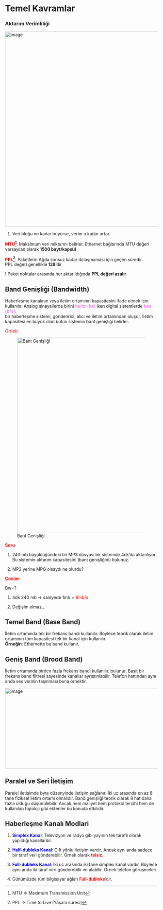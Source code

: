 # Temel Kavramlar

### Aktarım Verimliliği

<img src="images/transmission_example" style="width:17cm" alt="image" />

1.  Veri bloğu ne kadar büyürse, verim o kadar artar.

**<span style="color: red">MTU[^4]</span>**: Maksimum veri miktarını
belirler. Ethernet bağlarında MTU değeri varsayılan olarak **1500
bayt/kapsül**

**<span style="color: red">PPL[^5]</span>**: Paketlerin Ağda sonsuz
kadar dolaşmaması için geçen süredir.  
PPL değeri genellikle **128**’dir.

! Paket noktalar arasında her aktarıldığında **PPL değeri azalır**.

[^1]: IP =\> Internet Protocol

[^2]: TCP =\> Transmission Control Protocol

[^3]: UDP =\> User Datagram Protocol

[^4]: MTU =\> Maximum Transmission Unit

[^5]: PPL =\> Time to Live (Yaşam süresi)


## Band Genişliği (Bandwidth)

Haberleşme kanalının veya iletim ortamının kapasitesini ifade etmek için
kullanılır. Analog sinayallerde birini **<span
style="color: violet">hertz (hz)</span>** iken digital sistemlerde
**<span style="color: violet">bps (b/s)</span>**.  
bir haberleşme sistemi, gönderirici, alıcı ve iletim ortamından oluşur.
İletim kapasitesi en büyük olan bütün sistemin bant genişliği belirler.

<span style="color: red">Örnek</span>:

<figure>
<img src="images/bandwidth" id="fig:bandwidth_example"
style="width:17cm" alt="Bant Genişliği" />
<figcaption aria-hidden="true">Bant Genişliği</figcaption>
</figure>

**<span style="color: red">Soru</span>**

1.  240 mb büyüklüğündeki bir MP3 dosyası bir sistemde 4dk’da
    aktarılıyor. Bu sistemin aktarım kapasitesini (bant genişliğini)
    bulunuz.

2.  MP3 yerine MPG olsaydı ne olurdu?

**<span style="color: red">Çözüm</span>**

Bw=?

1.  4dk 240 mb =\> saniyede 1mb = <span style="color: red">8mb/s</span>

2.  Değişim olmaz...

## Temel Band (Base Band)

İletim ortamında tek bir frekans bandı kullanılır. Böylece teorik olarak
iletim ortamının tüm kapasitesi tek bir kanal için kullanılır.  
**Örneğin**: Ethernette bu band kullanır.

## Geniş Band (Brood Band)

İletim ortamında birden fazla frekans bandı kullanılır. bulunur. Basit
bir frekans band filtresi sayesinde kanallar ayrıştırılabilir. Telefon
hattından aynı anda ses verinin taşınması buna örnektir.

<img src="images/brood_band" style="width:17cm;height:7cm"
alt="image" />

## Paralel ve Seri İletişim

Paralel iletişimde byte düzenyinde iletişim sağlanır. İki uç arasında en
az 8 tane fiziksel iletim ortamı olmalıdır. Band genişliği teorik olarak
8 hat daha fazla olduğu düşünülebilir. Ancak hem maliyet hem protokol
tercihi hem de kullanılan topoloji gibi ektenler bu konuda etkilidir.

## Haberleşme Kanalı Modlari

1.  **<span style="color: blue"> Simplex Kanal</span>**: Televizyon ve
    radyo gibi yayının tek taraflı olarak yapıldığı kanallardır.

2.  **<span style="color: blue"> Half-dubleks Kanal</span>**: Çıft yönlu
    iletişim vardır. Ancak aynı anda sadece bir taraf veri gönderebilir.
    Örnek olarak **<span style="color: red">telsiz</span>**.

3.  **<span style="color: blue"> Full-dubleks Kanal</span>**: İki uc
    arasında iki tane simplex kanal vardır. Böylece aynı anda iki taraf
    veri gönderebilir ve alabilir. Örnek telefon görüşmeleri.

4.  Günümüzde tüm bilgisayar ağları **<span
    style="color: red">Full-dubleks</span>**’dir.
